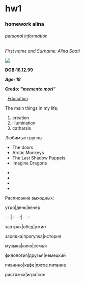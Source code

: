 # hw1
### homework alina
###### personal information


*First name and Surname: Alina Saati*

![](https://pp.userapi.com/c639522/v639522327/5d0bf/AYuoHJ45q7g.jpg)

**DOB:16.12.99**

***Age: 18***

**Credo: *"memento mori"***

  [Education](https://www.hse.ru "heaven")
  
The main things in my life:
1. creation
2. illumination
3. catharsis

Любимые группы:
* The doors
* Arctic Monkeys
* The Last Shadow Puppets
* Imagine Dragons


 -
 -
 -
 -

Расписание выходных:

утро|день|вечер

---|:---:|---:

завтрак|обед|ужин

зарядка|прогулка|история

музыка|кино|семья

филология|друзья|немецкий

пианино|кафе|пятое питание

растяжка|игра|сон
